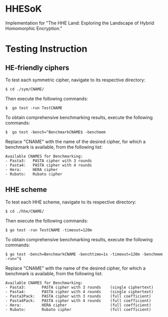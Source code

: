 # HHESoK

Implementation for "The HHE Land: Exploring the Landscape of Hybrid Homomorphic Encryption."



# Testing Instruction

## HE-friendly ciphers

To test each symmetric cipher, navigate to its respective directory:

    $ cd ./sym/CNAME/

Then execute the following commands:

    $  go test -run TestCNAME

To obtain comprehensive benchmarking results, execute the following commands:

    $  go test -bench=^BenchmarkCNAME$ -benchmem

Replace "CNAME" with the name of the desired cipher, for which a benchmark is
available, from the following list:

    Available CNAMES for Benchmarking:
    - Pasta3:   PASTA cipher with 3 rounds
    - Pasta4:   PASTA cipher with 4 rounds
    - Hera:     HERA cipher
    - Rubato:   Rubato cipher

## HHE scheme

To test each HHE scheme, navigate to its respective directory:

    $ cd ./hhe/CNAME/

Then execute the following commands:

    $ go test -run TestCNAME -timeout=120m

To obtain comprehensive benchmarking results, execute the following commands:

    $ go test -bench=BenchmarkCNAME -benchtime=1x -timeout=120m -benchmem -run=^$

Replace "CNAME" with the name of the desired cipher, for which a benchmark is
available, from the following list:

    Available CNAMES for Benchmarking:
    - Pasta3:       PASTA cipher with 3 rounds    (single ciphertext)
    - Pasta4:       PASTA cipher with 4 rounds    (single ciphertext)
    - Pasta3Pack:   PASTA cipher with 3 rounds    (full coefficient)
    - Pasta4Pack:   PASTA cipher with 4 rounds    (full coefficient)
    - Hera:         HERA cipher                   (full coefficient)
    - Rubato:       Rubato cipher                 (full coefficient)
